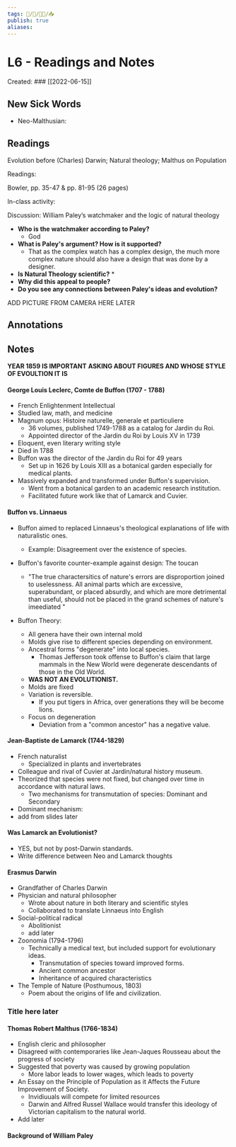```yaml
---
tags: 🧠️/📝️/👨‍🏫/📥️
publish: true
aliases: 
---
```

# L6 - Readings and Notes
Created: ### [[2022-06-15]]

## New Sick Words
* Neo-Malthusian:
## Readings

Evolution before (Charles) Darwin; Natural theology; Malthus on Population

Readings:

Bowler, pp. 35-47 & pp. 81-95 (26 pages)

In-class activity:

Discussion: William Paley’s watchmaker and the logic of natural theology
* **Who is the watchmaker according to Paley?**
	* God
* **What is Paley's argument? How is it supported?** 
	* That as the complex watch has a complex design, the much more complex nature should also have a design that was done by a designer.
* **Is Natural Theology scientific?**
	* 
* **Why did this appeal to people?**
* **Do you see any connections between Paley's ideas and evolution?**

ADD PICTURE FROM CAMERA HERE LATER
## Annotations



## Notes 
**YEAR 1859 IS IMPORTANT**
**ASKING ABOUT FIGURES AND WHOSE STYLE OF EVOULTION IT IS**


#### George Louis Leclerc, Comte de Buffon (1707 - 1788)
* French Enlightenment Intellectual
* Studied law, math, and medicine
* Magnum opus: Histoire naturelle, generale et particuliere
	* 36 volumes, published 1749-1788 as a catalog for Jardin du Roi.
	* Appointed director of the Jardin du Roi by Louis XV in 1739
* Eloquent, even literary writing style
* Died in 1788
* Buffon was the director of the Jardin du Roi for 49 years
	* Set up in 1626 by Louis XIII as a botanical garden especially for medical plants.
* Massively expanded and transformed under Buffon's supervision.
	* Went from a botanical garden to an academic research institution.
	* Facilitated future work like that of Lamarck and Cuvier.

#### Buffon vs. Linnaeus
* Buffon aimed to replaced Linnaeus's theological explanations of life with naturalistic ones.
	* Example: Disagreement over the existence of species. 
* Buffon's favorite counter-example against design: The toucan
	* "The true charactersitics of nature's errors are disproportion joined to uselessness. All animal parts which are excessive, superabundant, or placed absurdly, and which are more detrimental than useful, should not be placed in the grand schemes of nature's imeediated "

* Buffon Theory:
	* All genera have their own internal mold
	* Molds give rise to different species depending on environment. 
	* Ancestral forms "degenerate" into local species.
		* Thomas Jefferson took offense to Buffon's claim that large mammals in the New World were degenerate descendants of those in the Old World.
	* **WAS NOT AN EVOLUTIONIST.**
	* Molds are fixed
	* Variation is reversible.
		* If you put tigers in Africa, over generations they will be become lions.
	* Focus on degeneration
		* Deviation from a "common ancestor" has a negative value.

#### Jean-Baptiste de Lamarck (1744-1829)
* French naturalist
	* Specialized in plants and invertebrates
* Colleague and rival of Cuvier at Jardin/natural history museum.
* Theorized that species were not fixed, but changed over time in accordance with natural laws.
	* Two mechanisms for transmutation of species: Dominant and Secondary
* Dominant mechanism:
* add from slides later

#### Was Lamarck an Evolutionist?
* YES, but not by post-Darwin standards.
* Write difference between Neo and Lamarck thoughts

#### Erasmus Darwin
* Grandfather of Charles Darwin
* Physician and natural philosopher
	* Wrote about nature in both literary and scientific styles
	* Collaborated to translate Linnaeus into English
* Social-political radical
	* Abolitionist
	* add later
* Zoonomia (1794-1796)
	* Technically a medical text, but included support for evolutionary ideas.
		* Transmutation of species toward improved forms.
		* Ancient common ancestor
		* Inheritance of acquired characteristics
* The Temple of Nature (Posthumous, 1803)
	* Poem about the origins of life and civilization.

### Title here later

#### Thomas Robert Malthus (1766-1834)
* English cleric and philosopher
* Disagreed with contemporaries like Jean-Jaques Rousseau about the progress of society
* Suggested that poverty was caused by growing population
	* More labor leads to lower wages, which leads to poverty
* An Essay on the Principle of Population as it Affects the Future Improvement of Society.
	* Invidiuuals will compete for limited resources
	* Darwin and Alfred Russel Wallace would transfer this ideology of Victorian capitalism to the natural world.
* Add later

#### Background of William Paley